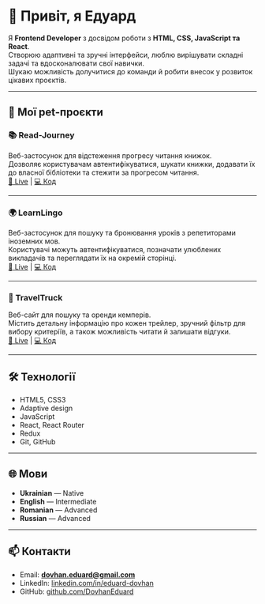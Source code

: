 # 👋 Привіт, я Едуард

Я **Frontend Developer** з досвідом роботи з **HTML, CSS, JavaScript та React**.  
Створюю адаптивні та зручні інтерфейси, люблю вирішувати складні задачі та вдосконалювати свої навички.  
Шукаю можливість долучитися до команди й робити внесок у розвиток цікавих проєктів.

---

## 🚀 Мої pet-проєкти

### 📚 Read-Journey
Веб-застосунок для відстеження прогресу читання книжок.  
Дозволяє користувачам автентифікуватися, шукати книжки, додавати їх до власної бібліотеки та стежити за прогресом читання.  
[🔗 Live](https://read-journey-amber.vercel.app/) | [💻 Код](https://github.com/DovhanEduard/Read-Journey)

---

### 🌍 LearnLingo
Веб-застосунок для пошуку та бронювання уроків з репетиторами іноземних мов.  
Користувачі можуть автентифікуватися, позначати улюблених викладачів та переглядати їх на окремій сторінці.  
[🔗 Live](https://learn-lingo-taupe.vercel.app/) | [💻 Код](https://github.com/DovhanEduard/LearnLingo)

---

### 🚐 TravelTruck
Веб-сайт для пошуку та оренди кемперів.  
Містить детальну інформацію про кожен трейлер, зручний фільтр для вибору критеріїв, а також можливість читати й залишати відгуки.  
[🔗 Live](https://trial-test-task-travel-trucks.vercel.app/) | [💻 Код](https://github.com/DovhanEduard/TravelTrucks)

---

## 🛠️ Технології
- HTML5, CSS3  
- Adaptive design  
- JavaScript 
- React, React Router  
- Redux  
- Git, GitHub  

---

## 🌐 Мови
- **Ukrainian** — Native  
- **English** — Intermediate
- **Romanian** — Advanced  
- **Russian** — Advanced  

---

## 📫 Контакти
- Email: **dovhan.eduard@gmail.com**  
- LinkedIn: [linkedin.com/in/eduard-dovhan](https://www.linkedin.com/in/eduard-dovhan/)  
- GitHub: [github.com/DovhanEduard](https://github.com/DovhanEduard)
